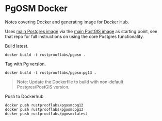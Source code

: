 # PgOSM Docker

Notes covering Docker and generating image for Docker Hub.

Uses [main Postgres image](https://hub.docker.com/_/postgres/) via the [main PostGIS image](https://hub.docker.com/r/postgis/postgis) as starting point, see that
repo for full instructions on using the core Postgres functionality.

Build latest.

```
docker build -t rustprooflabs/pgosm .
```


Tag with Pg version.

```
docker build -t rustprooflabs/pgosm:pg13 .
```

> Note: Update the Dockerfile to build with non-default Postgres/PostGIS version.

Push to Dockerhub

```
docker push rustprooflabs/pgosm:pg12
docker push rustprooflabs/pgosm:pg13
docker push rustprooflabs/pgosm:latest
```
